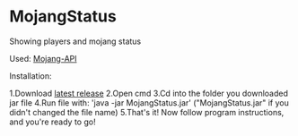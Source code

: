 # MojangStatus
 Showing players and mojang status
 
 Used: [Mojang-API](https://github.com/KevinPriv/MojangAPI)
 
 Installation:
 
 1.Download [latest release](https://github.com/AndusDEV/MojangStatus/releases)
 2.Open cmd
 3.Cd into the folder you downloaded jar file
 4.Run file with: 'java -jar MojangStatus.jar' ("MojangStatus.jar" if you didn't changed the file name)
 5.That's it! Now follow program instructions, and you're ready to go!

